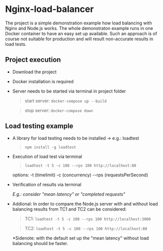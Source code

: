 # Nginx-load-balancer
The project is a simple demonstration example how load balancing with Nginx and Node.js works.
The whole demonstraton example runs in one Docker container  to have an easy set up available. Such an approach is of course not suitable for production and will result non-accurate results in load tests.

## Project execution
- Download the project
- Docker installation is required
- Server needs to be started via terminal in project folder
    > start server: `docker-compose up --build`

    > stop server: `docker-compose down`

## Load testing example
- A library for load testing needs to be installed -> e.g.: loadtest

    > `npm install -g loadtest`

- Execution of load test via terminal

    > `loadtest -t 5 -c 100 --rps 100 http://localhost:80`

    options: -t (timelimit) -c (concurrency) --rps (requestsPerSecond)

- Verification of results via terminal 

    *E.g.: consider "mean latency" or "completed requests"*

- Addional: 
In order to compare the Node.js server with and without load balancing results from TC1 and TC2 can be considered:

    > TC1: `loadtest -t 5 -c 100 --rps 100 http://localhost:3000`

    > TC2: `loadtest -t 5 -c 100 --rps 100 http://localhost:80`

    *Sidenote: with the default set up the "mean latency" without load balancing should be faster.


